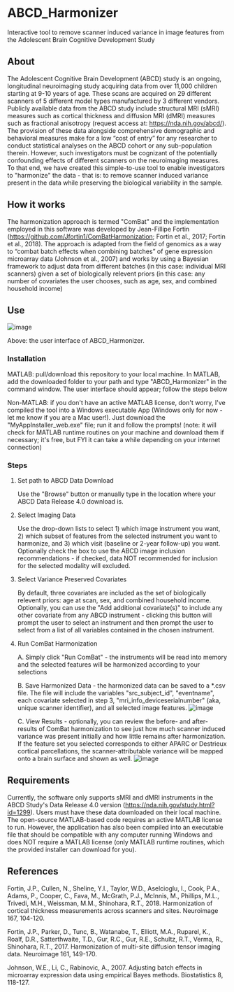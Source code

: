 # ABCD_Harmonizer
Interactive tool to remove scanner induced variance in image features from the Adolescent Brain Cognitive Development Study

## About
The Adolescent Cognitive Brain Development (ABCD) study is an ongoing, longitudinal neuroimaging study acquiring data from over 11,000 children starting at 9-10 years of age. These scans are acquired on 29 different scanners of 5 different model types manufactured by 3 different vendors. Publicly available data from the ABCD study include structural MRI (sMRI) measures such as cortical thickness and diffusion MRI (dMRI) measures such as fractional anisotropy (request access at: https://nda.nih.gov/abcd/). The provision of these data alongside comprehensive demographic and behavioral measures make for a low “cost of entry” for any researcher to conduct statistical analyses on the ABCD cohort or any sub-population therein. However, such investigators must be cognizant of the potentially confounding effects of different scanners on the neuroimaging measures. To that end, we have created this simple-to-use tool to enable investigators to "harmonize" the data - that is: to remove scanner induced variance present in the data while preserving the biological variability in the sample.

## How it works
The harmonization approach is termed "ComBat" and the implementation employed in this software was developed by Jean-Fillipe Fortin (https://github.com/Jfortin1/ComBatHarmonization; Fortin et al., 2017; Fortin et al., 2018). The approach is adapted from the field of genomics as a way to “combat batch effects when combining batches” of gene expression microarray data (Johnson et al., 2007) and works by using a Bayesian framework to adjust data from different batches (in this case: individual MRI scanners) given a set of biologically relevent priors (in this case: any number of covariates the user chooses, such as age, sex, and combined household income)

## Use
![image](https://user-images.githubusercontent.com/98111478/200028418-c6d76e7e-2fe2-4ece-8f65-dc25477347c6.png)

Above: the user interface of ABCD_Harmonizer.

### Installation

MATLAB: pull/download this repository to your local machine. In MATLAB, add the downloaded folder to your path and type "ABCD_Harmonizer" in the command window. The user interface should appear; follow the steps below

Non-MATLAB: if you don't have an active MATLAB license, don't worry, I've compiled the tool into a Windows executable App (Windows only for now - let me know if you are a Mac user!). Just download the "MyAppInstaller_web.exe" file; run it and follow the prompts! (note: it will check for MATLAB runtime routines on your machine and download them if necessary; it's free, but FYI it can take a while depending on your internet connection)

### Steps
1.  Set path to ABCD Data Download

      Use the "Browse" button or manually type in the location where your ABCD Data Release 4.0 download is.

2.  Select Imaging Data
      
      Use the drop-down lists to select 1) which image instrument you want, 2) which subset of features from the selected instrument you want to harmonize, and 3) which visit (baseline or 2-year follow-up) you want. Optionally check the box to use the ABCD image inclusion recommendations - if checked, data NOT recommended for inclusion for the selected modality will excluded.

3.  Select Variance Preserved Covariates
      
      By default, three covariates are included as the set of biologically relevent priors: age at scan, sex, and combined household income. Optionally, you can use the "Add additional covariate(s)" to include any other covariate from any ABCD instrument - clicking this button will prompt the user to select an instrument and then prompt the user to select from a list of all variables contained in the chosen instrument. 

4.  Run ComBat Harmonization

      A. Simply click "Run ComBat" - the instruments will be read into memory and the selected features will be harmonized according to your selections

      B. Save Harmonized Data - the harmonized data can be saved to a *.csv file. The file will include the variables "src_subject_id", "eventname", each covariate selected in step 3, "mri_info_deviceserialnumber" (aka, unique scanner identifier), and all selected image features.
![image](https://user-images.githubusercontent.com/98111478/200028181-240ef542-32f4-46b9-9e2c-10672ba9269b.png)

      C. View Results - optionally, you can review the before- and after- results of ComBat harmonization to see just how much scanner induced variance was present initially and how little remains after harmonization. If the feature set you selected corresponds to either APARC or Destrieux cortical parcellations, the scanner-attributable variance will be mapped onto a brain surface and shown as well.
      ![image](https://user-images.githubusercontent.com/98111478/200028276-88c3be94-b95c-412f-b00f-bd03ea8d4b84.png)



## Requirements
Currently, the software only supports sMRI and dMRI instruments in the ABCD Study's Data Release 4.0 version (https://nda.nih.gov/study.html?id=1299). Users must have these data downloaded on their local machine.
The open-source MATLAB-based code requires an active MATLAB license to run. However, the application has also been compiled into an executable file that should be compatible with any computer running Windows and does NOT require a MATLAB license (only MATLAB runtime routines, which the provided installer can download for you).

## References
Fortin, J.P., Cullen, N., Sheline, Y.I., Taylor, W.D., Aselcioglu, I., Cook, P.A., Adams, P., Cooper, C., Fava, M., McGrath, P.J., McInnis, M., Phillips, M.L., Trivedi, M.H., Weissman, M.M., Shinohara, R.T., 2018. Harmonization of cortical thickness measurements across scanners and sites. Neuroimage 167, 104-120.

Fortin, J.P., Parker, D., Tunc, B., Watanabe, T., Elliott, M.A., Ruparel, K., Roalf, D.R., Satterthwaite, T.D., Gur, R.C., Gur, R.E., Schultz, R.T., Verma, R., Shinohara, R.T., 2017. Harmonization of multi-site diffusion tensor imaging data. Neuroimage 161, 149-170.

Johnson, W.E., Li, C., Rabinovic, A., 2007. Adjusting batch effects in microarray expression data using empirical Bayes methods. Biostatistics 8, 118-127.
